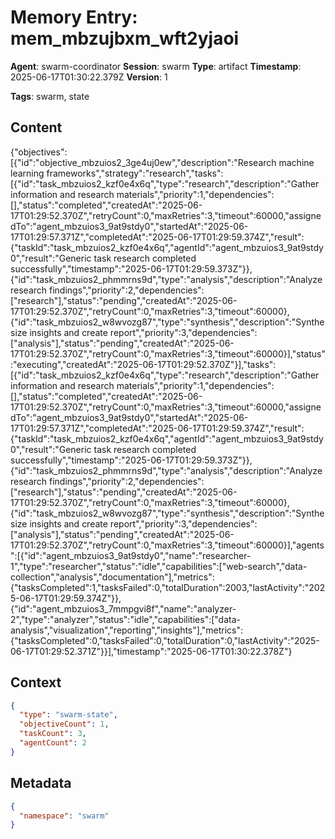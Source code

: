 # Memory Entry: mem_mbzujbxm_wft2yjaoi

**Agent**: swarm-coordinator
**Session**: swarm
**Type**: artifact
**Timestamp**: 2025-06-17T01:30:22.379Z
**Version**: 1

**Tags**: swarm, state

## Content

{"objectives":[{"id":"objective_mbzuios2_3ge4uj0ew","description":"Research machine learning frameworks","strategy":"research","tasks":[{"id":"task_mbzuios2_kzf0e4x6q","type":"research","description":"Gather information and research materials","priority":1,"dependencies":[],"status":"completed","createdAt":"2025-06-17T01:29:52.370Z","retryCount":0,"maxRetries":3,"timeout":60000,"assignedTo":"agent_mbzuios3_9at9stdy0","startedAt":"2025-06-17T01:29:57.371Z","completedAt":"2025-06-17T01:29:59.374Z","result":{"taskId":"task_mbzuios2_kzf0e4x6q","agentId":"agent_mbzuios3_9at9stdy0","result":"Generic task research completed successfully","timestamp":"2025-06-17T01:29:59.373Z"}},{"id":"task_mbzuios2_phmmrns9d","type":"analysis","description":"Analyze research findings","priority":2,"dependencies":["research"],"status":"pending","createdAt":"2025-06-17T01:29:52.370Z","retryCount":0,"maxRetries":3,"timeout":60000},{"id":"task_mbzuios2_w8wvozg87","type":"synthesis","description":"Synthesize insights and create report","priority":3,"dependencies":["analysis"],"status":"pending","createdAt":"2025-06-17T01:29:52.370Z","retryCount":0,"maxRetries":3,"timeout":60000}],"status":"executing","createdAt":"2025-06-17T01:29:52.370Z"}],"tasks":[{"id":"task_mbzuios2_kzf0e4x6q","type":"research","description":"Gather information and research materials","priority":1,"dependencies":[],"status":"completed","createdAt":"2025-06-17T01:29:52.370Z","retryCount":0,"maxRetries":3,"timeout":60000,"assignedTo":"agent_mbzuios3_9at9stdy0","startedAt":"2025-06-17T01:29:57.371Z","completedAt":"2025-06-17T01:29:59.374Z","result":{"taskId":"task_mbzuios2_kzf0e4x6q","agentId":"agent_mbzuios3_9at9stdy0","result":"Generic task research completed successfully","timestamp":"2025-06-17T01:29:59.373Z"}},{"id":"task_mbzuios2_phmmrns9d","type":"analysis","description":"Analyze research findings","priority":2,"dependencies":["research"],"status":"pending","createdAt":"2025-06-17T01:29:52.370Z","retryCount":0,"maxRetries":3,"timeout":60000},{"id":"task_mbzuios2_w8wvozg87","type":"synthesis","description":"Synthesize insights and create report","priority":3,"dependencies":["analysis"],"status":"pending","createdAt":"2025-06-17T01:29:52.370Z","retryCount":0,"maxRetries":3,"timeout":60000}],"agents":[{"id":"agent_mbzuios3_9at9stdy0","name":"researcher-1","type":"researcher","status":"idle","capabilities":["web-search","data-collection","analysis","documentation"],"metrics":{"tasksCompleted":1,"tasksFailed":0,"totalDuration":2003,"lastActivity":"2025-06-17T01:29:59.374Z"}},{"id":"agent_mbzuios3_7mmpgvi8f","name":"analyzer-2","type":"analyzer","status":"idle","capabilities":["data-analysis","visualization","reporting","insights"],"metrics":{"tasksCompleted":0,"tasksFailed":0,"totalDuration":0,"lastActivity":"2025-06-17T01:29:52.371Z"}}],"timestamp":"2025-06-17T01:30:22.378Z"}

## Context

```json
{
  "type": "swarm-state",
  "objectiveCount": 1,
  "taskCount": 3,
  "agentCount": 2
}
```

## Metadata

```json
{
  "namespace": "swarm"
}
```
